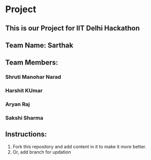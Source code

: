 # Project
## This is our Project for IIT Delhi Hackathon
## Team Name: Sarthak
## Team Members:
### Shruti Manohar Narad
### Harshit KUmar
### Aryan Raj
### Sakshi Sharma
## Instructions:
1) Fork this repository and add content in it to make it more better.
2) Or, add branch for updation

